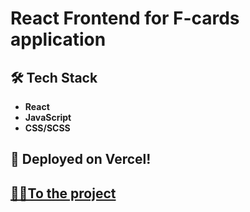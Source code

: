 # React Frontend for F-cards application

## 🛠️ Tech Stack
- **React**
- **JavaScript**
- **CSS/SCSS**
##

## 🚀 Deployed on Vercel!

## [👨‍💻To the project](https://f-card-lyart.vercel.app)
